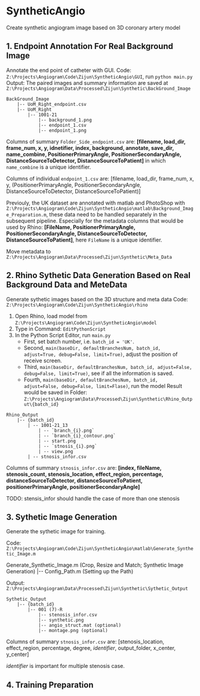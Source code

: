 # SyntheticAngio
 Create synthetic angiogram image based on 3D coronary artery model


## 1. Endpoint Annotation For Real Background Image
Annotate the end point of catheter with GUI. 
Code: `Z:\Projects\Angiogram\Code\Zijun\SyntheticAngio\GUI`, run `python main.py`
Output: The paired images and summary information are saved at `Z:\Projects\Angiogram\Data\Processed\Zijun\Synthetic\BackGround_Image`
```
BackGround_Image 
    |-- UoM_Right_endpoint.csv  
    |-- UoM_Right
        |-- 1001-21
            |-- background_1.png
            |-- endpoint_1.csv  
            |-- endpoint_1.png
```
Columns of summary `Folder_Side_endpoint.csv` are:
**[filename, load_dir, frame_num, x, y, idnetifier, index, background, annotate, save_dir, name_combine,
PositionerPrimaryAngle, PositionerSecondaryAngle, DistanceSourceToDetector, DistanceSourceToPatient]**
in which `name_combine` is a unique identifier.

Columns of individual `endpoint_1.csv` are:
[filename, load_dir, frame_num, x, y, (PositionerPrimaryAngle, PositionerSecondaryAngle,
DistanceSourceToDetector, DistanceSourceToPatient)]

Previouly, the UK dataset are annotated with matlab and PhotoShop with `Z:\Projects\Angiogram\Code\Zijun\SyntheticAngio\matlab\Background_Image_Preparation.m`, 
these data need to be handled separately in the subsequent pipeline. Especially for the metadata columns that would be used by Rhino:
**[FileName, PositionerPrimaryAngle, PositionerSecondaryAngle, DistanceSourceToDetector, DistanceSourceToPatient]**, here `FileName` is a unique identifier.


Move metadata to `Z:\Projects\Angiogram\Data\Processed\Zijun\Synthetic\Meta_Data`

## 2. Rhino Sythetic Data Generation Based on Real Background Data and MeteData
Generate sythetic images based on the 3D structure and meta data
Code: `Z:\Projects\Angiogram\Code\Zijun\SyntheticAngio\rhino`
1. Open Rhino, load model from `Z:\Projects\Angiogram\Code\Zijun\SyntheticAngio\model`
2. Type in Command: `EditPythonScript`
3. In the Python Script Editor, run `main.py`
    - First, set batch number, i.e. `batch_id = 'UK'`.
    - Second, `main(baseDir, defaultBranchesNum, batch_id, adjust=True, debug=False, limit=True)`, adjust the position of receive screen.
    - Third, `main(baseDir, defaultBranchesNum, batch_id, adjust=False, debug=False, limit=True)`, see if all the information is saved.
    - Fourth, `main(baseDir, defaultBranchesNum, batch_id, adjust=False, debug=False, limit=Flase)`, run the model
Result would be saved in Folder: `Z:\Projects\Angiogram\Data\Processed\Zijun\Synthetic\Rhino_Output\{batch_id}`
```
Rhino_Output
    |-- {batch_id}
        | -- 1001-21_13
            | -- `branch_{i}.png`
            | -- `branch_{i}_contour.png`
            | -- start.png
            | -- `stnosis_{i}.png`
            | -- view.png
        | -- stnosis_infor.csv
```
Columns of summary `stnosis_infor.csv` are:
**[index, fileName, stenosis_count, stenosis_location, effect_region, percentage, 
distanceSourceToDetector, distanceSourceToPatient, positionerPrimaryAngle, positionerSecondaryAngle]**

TODO: stensis_infor should handle the case of more than one stenosis 

## 3. Sythetic Image Generation
Generate the sythetic image for training.

Code: `Z:\Projects\Angiogram\Code\Zijun\SyntheticAngio\matlab\Generate_Synthetic_Image.m`

Generate_Synthetic_Image.m (Crop, Resize and Match; Synthetic Image Generation)
    |-- Config_Path.m (Setting up the Path)

Output: `Z:\Projects\Angiogram\Data\Processed\Zijun\Synthetic\Sythetic_Output`

```
Sythetic_Output
    |-- {batch_id}
        |-- 001 (7)-R
            |-- stenosis_infor.csv 
            |-- synthetic.png
            |-- angio_struct.mat (optional)
            |-- montage.png (optional)
```

Columns of summary `stnosis_infor.csv` are:
[stenosis_location, effect_region, percentage, degree, *identifier*, output_folder, x_center, y_center]

*identifier* is important for multiple stenosis case.

## 4. Training Preparation 



